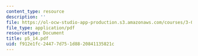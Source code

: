 ```yaml
---
content_type: resource
description: ''
file: https://ol-ocw-studio-app-production.s3.amazonaws.com/courses/3-064-polymer-engineering-fall-2003/f912e1fc24477d751d8820841135821c_p5_14.pdf
file_type: application/pdf
resourcetype: Document
title: p5_14.pdf
uid: f912e1fc-2447-7d75-1d88-20841135821c
---
```

